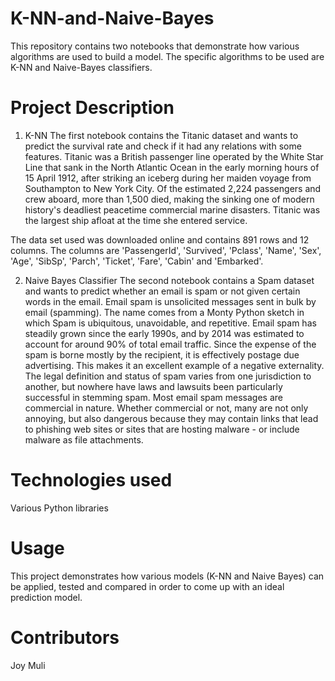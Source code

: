 # K-NN-and-Naive-Bayes
This repository contains two notebooks that demonstrate how various algorithms are used to build a model.
The specific algorithms to be used are K-NN and Naive-Bayes classifiers.

# Project Description
1. K-NN 
The first notebook contains the Titanic dataset and wants to predict the survival rate and check if it had any relations 
with some features. Titanic was a British passenger line operated by the White Star Line that sank in the North Atlantic Ocean in the early morning hours of 15 April 1912, after striking an iceberg during her maiden voyage from Southampton to New York City. Of the estimated 2,224 passengers and crew aboard, more than 1,500 died, making the sinking one of modern history's deadliest peacetime commercial marine disasters. Titanic was the largest ship afloat at the time she entered service.

The data set used was downloaded online and contains 891 rows and 12 columns. The columns are 'PassengerId', 'Survived', 'Pclass', 'Name', 'Sex', 'Age', 'SibSp',
'Parch', 'Ticket', 'Fare', 'Cabin' and 'Embarked'.

2. Naive Bayes Classifier
The second notebook contains a Spam dataset and wants to predict whether an email is spam or not given certain words in the email. Email spam is unsolicited messages sent in bulk by email (spamming). The name comes from a Monty Python sketch in which Spam is ubiquitous, unavoidable, and repetitive. Email spam has steadily grown since the early 1990s, and by 2014 was estimated to account for around 90% of total email traffic. Since the expense of the spam is borne mostly by the recipient, it is effectively postage due advertising. This makes it an excellent example of a negative externality. The legal definition and status of spam varies from one jurisdiction to another, but nowhere have laws and lawsuits been particularly successful in stemming spam. Most email spam messages are commercial in nature. Whether commercial or not, many are not only annoying, but also dangerous because they may contain links that lead to phishing web sites or sites that are hosting malware - or include malware as file attachments.

# Technologies used
Various Python libraries

# Usage
This project demonstrates how various models (K-NN and Naive Bayes) can be applied, tested and compared in order to come up with an ideal prediction model.

# Contributors
Joy Muli
